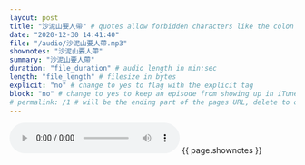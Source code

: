 ```yaml
---
layout: post
title: "沙泥山要人帶" # quotes allow forbidden characters like the colon
date: "2020-12-30 14:41:40"
file: "/audio/沙泥山要人帶.mp3"
shownotes: "沙泥山要人帶"
summary: "沙泥山要人帶"
duration: "file_duration" # audio length in min:sec
length: "file_length" # filesize in bytes
explicit: "no" # change to yes to flag with the explicit tag
block: "no" # change to yes to keep an episode from showing up in iTunes
# permalink: /1 # will be the ending part of the pages URL, delete to default to the title
---
```


<audio controls>
<source src="{{site.url}}{{site.baseurl}}{{ page.file }}" type="audio/x-mp3">
Your browser does not support the audio element.
</audio>
{{ page.shownotes }}
